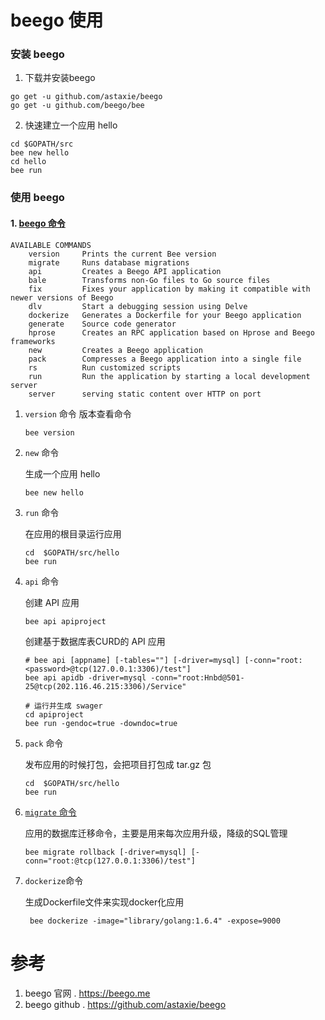 # beego 使用
### 安装 beego
1. 下载并安装beego
```
go get -u github.com/astaxie/beego
go get -u github.com/beego/bee
```

2. 快速建立一个应用 hello
```
cd $GOPATH/src
bee new hello
cd hello
bee run
```

### 使用 beego
#### 1. [beego 命令](https://beego.me/docs/install/bee.md)
```
AVAILABLE COMMANDS
    version     Prints the current Bee version
    migrate     Runs database migrations
    api         Creates a Beego API application
    bale        Transforms non-Go files to Go source files
    fix         Fixes your application by making it compatible with newer versions of Beego
    dlv         Start a debugging session using Delve
    dockerize   Generates a Dockerfile for your Beego application
    generate    Source code generator
    hprose      Creates an RPC application based on Hprose and Beego frameworks
    new         Creates a Beego application
    pack        Compresses a Beego application into a single file
    rs          Run customized scripts
    run         Run the application by starting a local development server
    server      serving static content over HTTP on port
```

1. `version`  命令
    版本查看命令
    ```
    bee version
    ```

1. `new` 命令

    生成一个应用 hello
    ```
    bee new hello
    ```

1. `run` 命令

    在应用的根目录运行应用
    ```
    cd  $GOPATH/src/hello
    bee run
    ```

1. `api` 命令
    
    创建 API 应用
    ```
    bee api apiproject
    ```

    创建基于数据库表CURD的 API 应用
    ```
    # bee api [appname] [-tables=""] [-driver=mysql] [-conn="root:<password>@tcp(127.0.0.1:3306)/test"]
    bee api apidb -driver=mysql -conn="root:Hnbd@501-25@tcp(202.116.46.215:3306)/Service"

    # 运行并生成 swager
    cd apiproject
    bee run -gendoc=true -downdoc=true
    ```

1. `pack` 命令

    发布应用的时候打包，会把项目打包成 tar.gz 包
    ```
    cd  $GOPATH/src/hello
    bee run
    ```

1. [`migrate` 命令](https://beego.me/docs/install/bee.md#migrate-%E5%91%BD%E4%BB%A4)

    应用的数据库迁移命令，主要是用来每次应用升级，降级的SQL管理
    ```
    bee migrate rollback [-driver=mysql] [-conn="root:@tcp(127.0.0.1:3306)/test"]
    ```

1. `dockerize`命令

    生成Dockerfile文件来实现docker化应用
    ```
     bee dockerize -image="library/golang:1.6.4" -expose=9000
    ```

# 参考
1. beego 官网 . https://beego.me
2. beego github . https://github.com/astaxie/beego